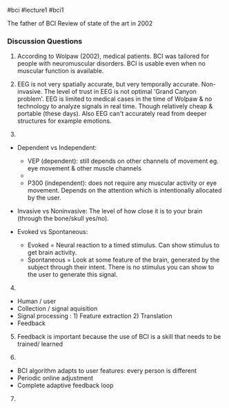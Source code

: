 #bci #lecture1 #bci1

The father of BCI
Review of state of the art in 2002

### Discussion Questions

1) According to Wolpaw (2002), medical patients. BCI was tailored for people with neuromuscular disorders. BCI is usable even when no muscular function is available. 

2) EEG is not very spatially accurate, but very temporally accurate. Non-invasive. The level of trust in EEG is not optimal 'Grand Canyon problem'. EEG is limited to medical cases in the time of Wolpaw & no technology to analyze signals in real time. Though relatively cheap & portable (these days). Also EEG can't accurately read from deeper structures for example emotions. 

3)    
- Dependent vs Independent: 
	- VEP (dependent): still depends on other channels of movement eg. eye movement & other muscle channels
	-
	- P300 (independent): does not require any muscular activity or eye movement. Depends on the attention which is intentionally allocated by the user.  

- Invasive vs Noninvasive: The level of how close it is to your brain (through the bone/skull yes/no). 

- Evoked vs Spontaneous: 
	- Evoked = Neural reaction to a timed stimulus. Can show stimulus to get brain activity.
	- Spontaneous = Look at some feature of the brain, generated by the subject through their intent. There is no stimulus you can show to the user to generate this signal.  

4) 
-  Human / user
- Collection / signal aquisition
- Signal processing : 1) Feature extraction 2) Translation
- Feedback 

5) Feedback is important because the use of BCI is a skill that needs to be trained/ learned

6)
-  BCI algorithm adapts to user features: every person is different
- Periodic online adjustment
- Complete adaptive feedback loop

7) 

	
